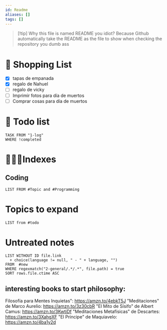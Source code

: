 ```yaml
---
id: Readme
aliases: []
tags: []
---
```


> [!tip] Why this file is named README you idiot?
> Because Github automatically take the README as the file to show when checking the repository you dumb ass

# 📃 Shopping List
- [x] tapas de empanada
- [x] regalo de Nahuel
- [ ] regalo de vicky
- [ ] Imprimir fotos para día de muertos
- [ ] Comprar cosas para día de muertos 

# 📃 Todo list

```dataview
TASK FROM "1-log"
WHERE !completed
```

# 👩🏻‍💻Indexes 

## Coding 
```dataview
LIST FROM #Topic and #Programming 
```
# Topics to expand 
```dataview
LIST from #todo 
```
# Untreated notes

```dataview
LIST WITHOUT ID file.link 
  + choice(language != null, " - " + language, "")
FROM  #new
WHERE regexmatch("2-general/.*/.*", file.path) = true
SORT rows.file.ctime ASC
```

## interesting books to start philosophy:

Filosofía para Mentes Inquietas": https://amzn.to/4ebkT5J
"Meditaciones" de Marco Aurelio: https://amzn.to/3z30cbR
"El Mito de Sísifo" de Albert Camus: https://amzn.to/3KwtiDf
"Meditaciones Metafísicas" de Descartes: https://amzn.to/3XahgXF
"El Principe" de Maquiavelo: https://amzn.to/4ba1y2d